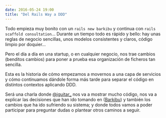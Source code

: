 ```yaml
---
date: 2016-05-24 19:00
title: "Del Rails Way a DDD"
---
```


Todo empieza muy bonito con un `rails new barkibu` y continua con `rails scaffold consultation`...
Durante un tiempo todo es rápido y bello: hay unas reglas de negocio sencillas, unos modelos consistentes y claros, código limpio por doquier...

Pero el día a día en una startup, o en cualquier negocio, nos trae cambios (benditos cambios) para poner a prueba esa organización de ficheros tan sencilla.

Esta es la historia de cómo empezamos a movernos a una capa de servicios y cómo continuamos dándole forma más tarde para separar el código en distintos contextos aplicando DDD.

Será una charla donde [@jguitar_](https://twitter.com/jguitar_) nos va a mostrar mucho código, nos va a explicar las decisiones que han ido tomando en ([Barkibu](http://www.barkibu.com/)) y también los cambios que ha ido sufriendo su sistema; y donde todos vamos a poder participar para preguntar dudas o plantear otros caminos a seguir.
